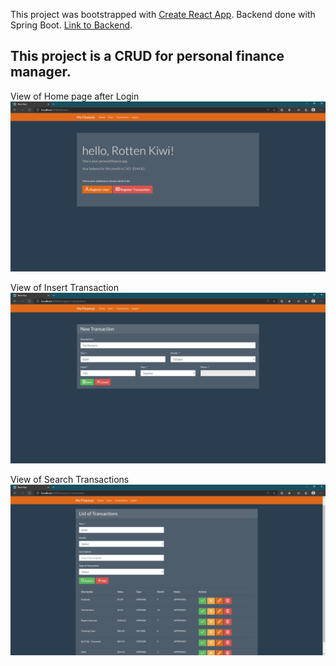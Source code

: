 This project was bootstrapped with [Create React App](https://github.com/facebook/create-react-app). Backend done with Spring Boot. [Link to Backend](https://github.com/mksiq/myfinances).

## This project is a CRUD for personal finance manager.
View of Home page after Login
![View of Home](https://github.com/mksiq/myfinances-front-react/blob/master/git_resources/Home_View.png)


View of Insert Transaction
![View of Insert Transaction](https://github.com/mksiq/myfinances-front-react/blob/master/git_resources/Insert_Transaction_View.png)


View of Search Transactions
![View of Search Transactions](https://github.com/mksiq/myfinances-front-react/blob/master/git_resources/Search_View.png)
